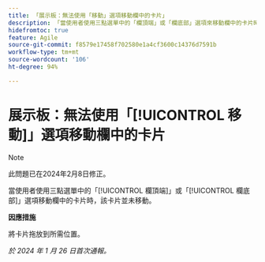 ```yaml
---
title: 「展示板：無法使用「移動」選項移動欄中的卡片」
description: 「當使用者使用三點選單中的「欄頂端」或「欄底部」選項來移動欄中的卡片時，該卡片並未移動。」
hidefromtoc: true
feature: Agile
source-git-commit: f8579e17458f702580e1a4cf3600c14376d7591b
workflow-type: tm+mt
source-wordcount: '106'
ht-degree: 94%

---
```



# 展示板：無法使用「[!UICONTROL 移動]」選項移動欄中的卡片

>[!NOTE]
>
>此問題已在2024年2月8日修正。

當使用者使用三點選單中的「[!UICONTROL 欄頂端]」或「[!UICONTROL 欄底部]」選項移動欄中的卡片時，該卡片並未移動。

**因應措施**

將卡片拖放到所需位置。

_於 2024 年 1 月 26 日首次通報。_
